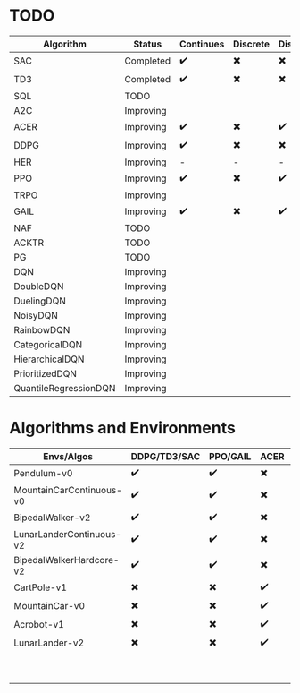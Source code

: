 # TODO

| Algorithm             | Status    | Continues          | Discrete                 | Distributed |
| --------------------- | --------- | ------------------ | ------------------------ | ----------- |
| SAC                   | Completed | :heavy_check_mark: | :heavy_multiplication_x: | :heavy_multiplication_x: |
| TD3                   | Completed | :heavy_check_mark: | :heavy_multiplication_x: | :heavy_multiplication_x: |
| SQL                   | TODO |                    |                          |             |
| A2C                   | Improving |                    |                          |             |
| ACER                  | Improving | :heavy_check_mark: | :heavy_multiplication_x: | :heavy_check_mark: |
| DDPG                  | Improving | :heavy_check_mark: | :heavy_multiplication_x: | :heavy_multiplication_x: |
| HER                   | Improving | - | - | - |
| PPO                   | Improving | :heavy_check_mark: | :heavy_multiplication_x: | :heavy_check_mark: |
| TRPO                  | Improving |                    |                          |             |
| GAIL                  | Improving | :heavy_check_mark: | :heavy_multiplication_x: | :heavy_check_mark: |
| NAF | TODO |  |  |  |
| ACKTR | TODO |  |  |  |
| PG                    | TODO |                    |                          |             |
| DQN                   | Improving |                    |                          |             |
| DoubleDQN             | Improving |                    |                          |             |
| DuelingDQN            | Improving |                    |                          |             |
| NoisyDQN              | Improving |                    |                          |             |
| RainbowDQN            | Improving |                    |                          |             |
| CategoricalDQN        | Improving |                    |                          |             |
| HierarchicalDQN       | Improving |                    |                          |             |
| PrioritizedDQN        | Improving |                    |                          |             |
| QuantileRegressionDQN | Improving |                    |                          |             |



# Algorithms and Environments



| Envs/Algos               | DDPG/TD3/SAC             | PPO/GAIL                 | ACER                     | SQL  |      |      |
| ------------------------ | ------------------------ | ------------------------ | ------------------------ | ---- | ---- | ---- |
| Pendulum-v0              | :heavy_check_mark:       | :heavy_check_mark:       | :heavy_multiplication_x: |      |      |      |
| MountainCarContinuous-v0 | :heavy_check_mark:       | :heavy_check_mark:       | :heavy_multiplication_x: |      |      |      |
| BipedalWalker-v2         | :heavy_check_mark:       | :heavy_check_mark:       | :heavy_multiplication_x: |      |      |      |
| LunarLanderContinuous-v2 | :heavy_check_mark:       | :heavy_check_mark:       | :heavy_multiplication_x: |      |      |      |
| BipedalWalkerHardcore-v2 | :heavy_check_mark:       | :heavy_check_mark:       | :heavy_multiplication_x: |      |      |      |
| CartPole-v1              | :heavy_multiplication_x: | :heavy_multiplication_x: | :heavy_check_mark:       |      |      |      |
| MountainCar-v0           | :heavy_multiplication_x: | :heavy_multiplication_x: | :heavy_check_mark:       |      |      |      |
| Acrobot-v1               | :heavy_multiplication_x: | :heavy_multiplication_x: | :heavy_check_mark:       |      |      |      |
| LunarLander-v2           | :heavy_multiplication_x: | :heavy_multiplication_x: | :heavy_check_mark:       |      |      |      |
|                          |                          |                          |                          |      |      |      |
|                          |                          |                          |                          |      |      |      |
|                          |                          |                          |                          |      |      |      |
|                          |                          |                          |                          |      |      |      |
|                          |                          |                          |                          |      |      |      |
|                          |                          |                          |                          |      |      |      |
|                          |                          |                          |                          |      |      |      |
|                          |                          |                          |                          |      |      |      |
|                          |                          |                          |                          |      |      |      |
